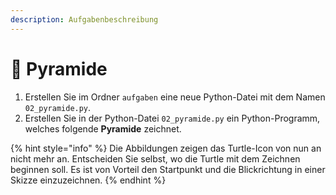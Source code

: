 ```yaml
---
description: Aufgabenbeschreibung
---
```


# 🐢 Pyramide

1. Erstellen Sie im Ordner `aufgaben` eine neue Python-Datei mit dem Namen `02_pyramide.py`.
2. Erstellen Sie in der Python-Datei `02_pyramide.py` ein Python-Programm, welches folgende **Pyramide** zeichnet.

{% hint style="info" %}
Die Abbildungen zeigen das Turtle-Icon von nun an nicht mehr an. Entscheiden Sie selbst, wo die Turtle mit dem Zeichnen beginnen soll. Es ist von Vorteil den Startpunkt und die Blickrichtung in einer Skizze einzuzeichnen.
{% endhint %}
